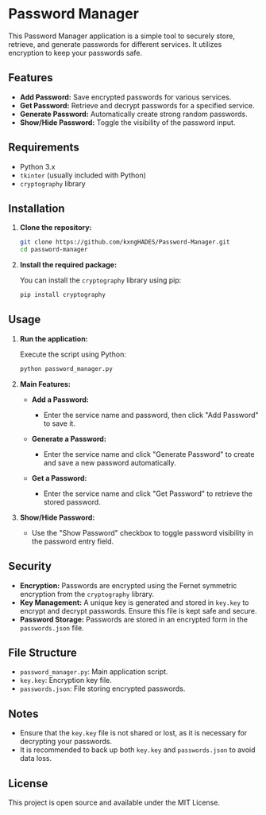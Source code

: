 # Password Manager

This Password Manager application is a simple tool to securely store, retrieve, and generate passwords for different services. It utilizes encryption to keep your passwords safe.

## Features

- **Add Password:** Save encrypted passwords for various services.
- **Get Password:** Retrieve and decrypt passwords for a specified service.
- **Generate Password:** Automatically create strong random passwords.
- **Show/Hide Password:** Toggle the visibility of the password input.

## Requirements

- Python 3.x
- `tkinter` (usually included with Python)
- `cryptography` library

## Installation

1. **Clone the repository:**

   ```bash
   git clone https://github.com/kxngHADES/Password-Manager.git
   cd password-manager
   ```

2. **Install the required package:**

   You can install the `cryptography` library using pip:

   ```bash
   pip install cryptography
   ```

## Usage

1. **Run the application:**

   Execute the script using Python:

   ```bash
   python password_manager.py
   ```

2. **Main Features:**

   - **Add a Password:**
     - Enter the service name and password, then click "Add Password" to save it.

   - **Generate a Password:**
     - Enter the service name and click "Generate Password" to create and save a new password automatically.

   - **Get a Password:**
     - Enter the service name and click "Get Password" to retrieve the stored password.

3. **Show/Hide Password:**
   - Use the "Show Password" checkbox to toggle password visibility in the password entry field.

## Security

- **Encryption:** Passwords are encrypted using the Fernet symmetric encryption from the `cryptography` library.
- **Key Management:** A unique key is generated and stored in `key.key` to encrypt and decrypt passwords. Ensure this file is kept safe and secure.
- **Password Storage:** Passwords are stored in an encrypted form in the `passwords.json` file.

## File Structure

- `password_manager.py`: Main application script.
- `key.key`: Encryption key file.
- `passwords.json`: File storing encrypted passwords.

## Notes

- Ensure that the `key.key` file is not shared or lost, as it is necessary for decrypting your passwords.
- It is recommended to back up both `key.key` and `passwords.json` to avoid data loss.

## License

This project is open source and available under the MIT License.
